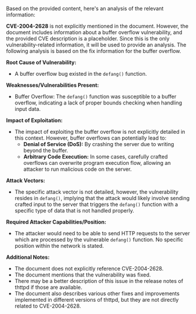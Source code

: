 Based on the provided content, here's an analysis of the relevant information:

**CVE-2004-2628** is not explicitly mentioned in the document. However, the document includes information about a buffer overflow vulnerability, and the provided CVE description is a placeholder. Since this is the only vulnerability-related information, it will be used to provide an analysis. The following analysis is based on the fix information for the buffer overflow.

**Root Cause of Vulnerability:**
- A buffer overflow bug existed in the `defang()` function.

**Weaknesses/Vulnerabilities Present:**
- Buffer Overflow: The `defang()` function was susceptible to a buffer overflow, indicating a lack of proper bounds checking when handling input data.

**Impact of Exploitation:**
- The impact of exploiting the buffer overflow is not explicitly detailed in this context. However, buffer overflows can potentially lead to:
    - **Denial of Service (DoS):** By crashing the server due to writing beyond the buffer.
    - **Arbitrary Code Execution:** In some cases, carefully crafted overflows can overwrite program execution flow, allowing an attacker to run malicious code on the server.

**Attack Vectors:**
- The specific attack vector is not detailed, however, the vulnerability resides in `defang()`, implying that the attack would likely involve sending crafted input to the server that triggers the `defang()` function with a specific type of data that is not handled properly.

**Required Attacker Capabilities/Position:**
- The attacker would need to be able to send HTTP requests to the server which are processed by the vulnerable `defang()` function. No specific position within the network is stated.

**Additional Notes:**
- The document does not explicitly reference CVE-2004-2628.
- The document mentions that the vulnerability was fixed.
- There may be a better description of this issue in the release notes of thttpd if those are available.
- The document also describes various other fixes and improvements implemented in different versions of thttpd, but they are not directly related to CVE-2004-2628.